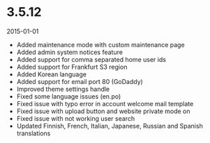 # 3.5.12

2015-01-01

- Added maintenance mode with custom maintenance page
- Added admin system notices feature
- Added support for comma separated home user ids
- Added support for Frankfurt S3 region
- Added Korean language
- Added support for email port 80 (GoDaddy)
- Improved theme settings handle
- Fixed some language issues (en.po)
- Fixed issue with typo error in account welcome mail template
- Fixed issue with upload button and website private mode on
- Fixed issue with not working user search
- Updated Finnish, French, Italian, Japanese, Russian and Spanish translations
